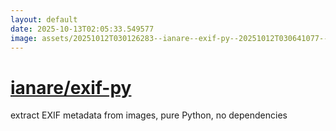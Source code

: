 ```yaml
---
layout: default
date: 2025-10-13T02:05:33.549577
image: assets/20251012T030126283--ianare--exif-py--20251012T030641077--cropped.png
---
```


# [ianare/exif-py](https://github.com/ianare/exif-py)

extract EXIF metadata from images, pure Python, no dependencies
